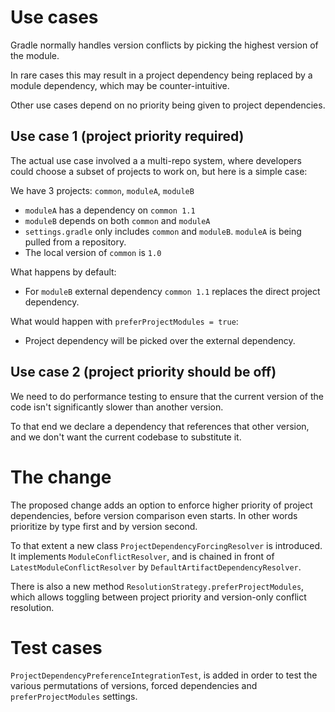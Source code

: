 # Use cases

Gradle normally handles version conflicts by picking the highest version of the module.

In rare cases this may result in a project dependency being replaced by a module dependency, which
may be counter-intuitive.

Other use cases depend on no priority being given to project dependencies.

## Use case 1 (project priority required)

The actual use case involved a a multi-repo system, where developers could choose a subset
of projects to work on, but here is a simple case:

We have 3 projects: `common`, `moduleA`, `moduleB`

* `moduleA` has a dependency on `common 1.1`
* `moduleB` depends on both `common` and `moduleA`
* `settings.gradle` only includes `common` and `moduleB`. `moduleA` is being pulled from a repository.
* The local version of `common` is `1.0`

What happens by default:
* For `moduleB` external dependency `common 1.1` replaces the direct project dependency.

What would happen with `preferProjectModules = true`:
* Project dependency will be picked over the external dependency.

## Use case 2 (project priority should be off)

We need to do performance testing to ensure that the current version of the code
isn't significantly slower than another version.

To that end we declare a dependency that references that other version, and we don't
want the current codebase to substitute it.

# The change

The proposed change adds an option to enforce higher priority of project dependencies, before version comparison even starts.
In other words prioritize by type first and by version second.

To that extent a new class `ProjectDependencyForcingResolver` is introduced. It implements `ModuleConflictResolver`,
and is chained in front of `LatestModuleConflictResolver` by `DefaultArtifactDependencyResolver`.

There is also a new method `ResolutionStrategy.preferProjectModules`, which allows toggling between project priority and version-only
conflict resolution.

# Test cases

`ProjectDependencyPreferenceIntegrationTest`, is added in order to test the various permutations of
versions, forced dependencies and `preferProjectModules` settings.
